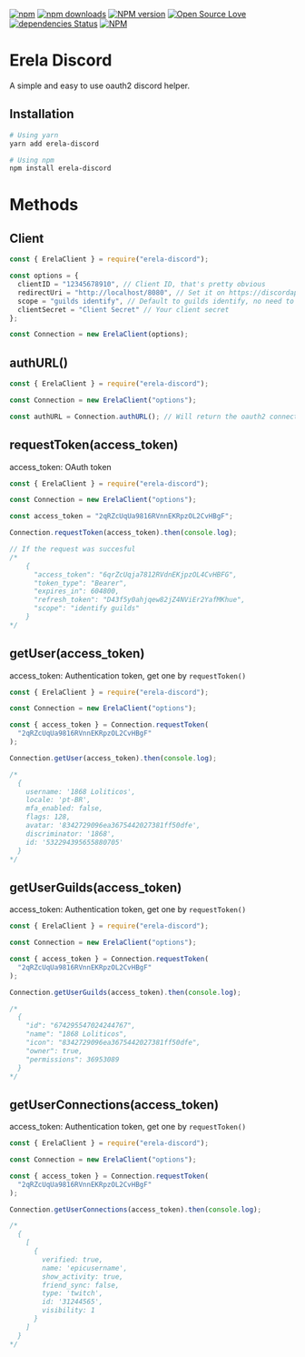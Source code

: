 [![npm](https://img.shields.io/npm/v/npm.svg)](https://www.npmjs.com/package/erela-discord)
[![npm downloads](https://img.shields.io/npm/dt/erela-discord.svg?maxAge=3600)](https://www.npmjs.com/package/erela-discord)
[![NPM version](https://badge.fury.io/js/erela-discord.svg)](http://badge.fury.io/js/erela-discord)
[![Open Source Love](https://badges.frapsoft.com/os/mit/mit.svg?v=102)](https://github.com/ellerbrock/open-source-badge/)
[![dependencies Status](https://david-dm.org/Loliticos/erela-discord/status.svg)](https://david-dm.org/Loliticos/erela-discord)
[![NPM](https://nodei.co/npm/erela-discord.png?downloads=true&downloadRank=true&stars=true)](https://nodei.co/npm/erela-discord/)

# Erela Discord

A simple and easy to use oauth2 discord helper.

## Installation

```bash
# Using yarn
yarn add erela-discord

# Using npm
npm install erela-discord
```

# Methods

## Client

```javascript
const { ErelaClient } = require("erela-discord");

const options = {
  clientID = "12345678910", // Client ID, that's pretty obvious
  redirectUri = "http://localhost/8080", // Set it on https://discordapp.com/developers/applications/bot_id/oauth2
  scope = "guilds identify", // Default to guilds identify, no need to use this option if you're not changing it
  clientSecret = "Client Secret" // Your client secret
};

const Connection = new ErelaClient(options);
```

## authURL()

```javascript
const { ErelaClient } = require("erela-discord");

const Connection = new ErelaClient("options");

const authURL = Connection.authURL(); // Will return the oauth2 connection url
```

## requestToken(access_token)

access_token: OAuth token

```javascript
const { ErelaClient } = require("erela-discord");

const Connection = new ErelaClient("options");

const access_token = "2qRZcUqUa9816RVnnEKRpzOL2CvHBgF";

Connection.requestToken(access_token).then(console.log);

// If the request was succesful
/*
    {
      "access_token": "6qrZcUqja7812RVdnEKjpzOL4CvHBFG",
      "token_type": "Bearer",
      "expires_in": 604800,
      "refresh_token": "D43f5y0ahjqew82jZ4NViEr2YafMKhue",
      "scope": "identify guilds"
    }
*/
```

## getUser(access_token)

access_token: Authentication token, get one by `requestToken()`

```javascript
const { ErelaClient } = require("erela-discord");

const Connection = new ErelaClient("options");

const { access_token } = Connection.requestToken(
  "2qRZcUqUa9816RVnnEKRpzOL2CvHBgF"
);

Connection.getUser(access_token).then(console.log);

/*
  { 
    username: '1868 Loliticos',
    locale: 'pt-BR',
    mfa_enabled: false,
    flags: 128,
    avatar: '8342729096ea3675442027381ff50dfe',
    discriminator: '1868',
    id: '532294395655880705' 
  }
*/
```

## getUserGuilds(access_token)

access_token: Authentication token, get one by `requestToken()`

```javascript
const { ErelaClient } = require("erela-discord");

const Connection = new ErelaClient("options");

const { access_token } = Connection.requestToken(
  "2qRZcUqUa9816RVnnEKRpzOL2CvHBgF"
);

Connection.getUserGuilds(access_token).then(console.log);

/*
  { 
    "id": "674295547024244767",
    "name": "1868 Loliticos",
    "icon": "8342729096ea3675442027381ff50dfe",
    "owner": true,
    "permissions": 36953089
  }
*/
```

## getUserConnections(access_token)

access_token: Authentication token, get one by `requestToken()`

```javascript
const { ErelaClient } = require("erela-discord");

const Connection = new ErelaClient("options");

const { access_token } = Connection.requestToken(
  "2qRZcUqUa9816RVnnEKRpzOL2CvHBgF"
);

Connection.getUserConnections(access_token).then(console.log);

/*
  { 
    [ 
      { 
        verified: true,
        name: 'epicusername',
        show_activity: true,
        friend_sync: false,
        type: 'twitch',
        id: '31244565',
        visibility: 1 
      } 
    ]
  }
*/
```
